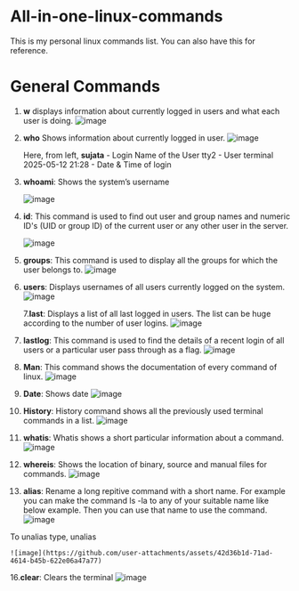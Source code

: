 # All-in-one-linux-commands
This is my personal linux commands list. You can also have this for reference.

# General Commands
1. **w** displays information about currently logged in users and what each user is doing.
![image](https://github.com/user-attachments/assets/30f07602-b89a-435d-b3b9-8406bf087b7d)


2. **who** Shows information about currently logged in user.
![image](https://github.com/user-attachments/assets/70009ce3-a6bf-42fd-87e5-fe1f7c23d82d)

    Here, from left, **sujata** - Login Name of the User
tty2 - User terminal
2025-05-12 21:28 - Date & Time of login

3. **whoami**: Shows the system’s username
   
   ![image](https://github.com/user-attachments/assets/20cff28e-9dee-451d-98e3-7c01806c29d6)

4. **id**: This command is used to find out user and group names and numeric ID's (UID or group ID) of the current user or any other user in the server.

   ![image](https://github.com/user-attachments/assets/a5528a0f-7070-44b0-9e55-d2396f99aaa2)
5. **groups**: This command is used to display all the groups for which the user belongs to.
    ![image](https://github.com/user-attachments/assets/8dce3e1a-2492-407c-98b2-010884af7839)
6. **users**: Displays usernames of all users currently logged on the system.
    ![image](https://github.com/user-attachments/assets/e3de4695-a6b8-4367-8671-27c0466fed91)
   
   7.**last**: Displays a list of all last logged in users. The list can be huge according to the number of user logins.
         ![image](https://github.com/user-attachments/assets/bedb2d00-53de-4932-9819-ddc83088c4ac) 
       
  8. **lastlog**: This command is used to find the details of a recent login of all users or a particular user pass through as a flag.
  ![image](https://github.com/user-attachments/assets/2c6096da-3925-4f56-b4df-1b428f126d89)

9. **Man**: This command shows the documentation of every command of linux.
    ![image](https://github.com/user-attachments/assets/390a3ef2-afa5-47b2-8604-75eca2a63054)

11. **Date**: Shows date
    ![image](https://github.com/user-attachments/assets/3a07908a-7ecc-4880-b6a1-c9fc01045213)

13. **History**: History command shows all the previously used terminal commands in a list.
    ![image](https://github.com/user-attachments/assets/26b02463-4152-426f-b534-32770d204177)


15. **whatis**: Whatis shows a short particular information about a command.
    ![image](https://github.com/user-attachments/assets/196a40ab-67db-4f6b-9f12-50afb807df8f)

17. **whereis**: Shows the location of binary, source and manual files for commands.
    ![image](https://github.com/user-attachments/assets/92f24a49-9b75-4960-98d0-fb0b61bf2e31)

19. **alias**: Rename a long repitive command with a short name. For example you can make the command ls -la to any of your suitable name like below example. Then you can use that name to use the command.
    ![image](https://github.com/user-attachments/assets/2352380d-2cb0-417f-ac93-12e22d4d1da0)

To unalias type,
unalias <your alias name>

    ![image](https://github.com/user-attachments/assets/42d36b1d-71ad-4614-b45b-622e06a47a77)

16.**clear**: Clears the terminal
![image](https://github.com/user-attachments/assets/46a4909a-2635-41e9-84eb-ee8d212d7be5)






